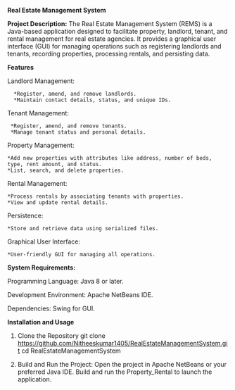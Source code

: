 **Real Estate Management System**

**Project Description:**
The Real Estate Management System (REMS) is a Java-based application designed to facilitate property, landlord, tenant, and rental management for real estate agencies. It provides a graphical user interface (GUI) for managing operations such as registering landlords and tenants, recording properties, processing rentals, and persisting data.

**Features**

Landlord Management:

      *Register, amend, and remove landlords.
      *Maintain contact details, status, and unique IDs.

Tenant Management:

     *Register, amend, and remove tenants.
     *Manage tenant status and personal details.

Property Management:

    *Add new properties with attributes like address, number of beds, type, rent amount, and status.
    *List, search, and delete properties.

Rental Management:

    *Process rentals by associating tenants with properties.
    *View and update rental details.

Persistence:

    *Store and retrieve data using serialized files.

Graphical User Interface:

    *User-friendly GUI for managing all operations.

**System Requirements:**

Programming Language: Java 8 or later.

Development Environment: Apache NetBeans IDE.

Dependencies: Swing for GUI.

**Installation and Usage**

1. Clone the Repository
git clone <https://github.com/Nitheeskumar1405/RealEstateManagementSystem.git>
cd RealEstateManagementSystem

3. Build and Run the Project:
Open the project in Apache NetBeans or your preferred Java IDE.
Build and run the Property_Rental to launch the application.

